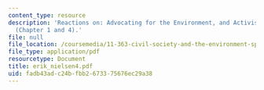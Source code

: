 ```yaml
---
content_type: resource
description: 'Reactions on: Advocating for the Environment, and Activists Beyond Borders
  (Chapter 1 and 4).'
file: null
file_location: /coursemedia/11-363-civil-society-and-the-environment-spring-2005/fadb43adc24bfbb2673375676ec29a38_erik_nielsen4.pdf
file_type: application/pdf
resourcetype: Document
title: erik_nielsen4.pdf
uid: fadb43ad-c24b-fbb2-6733-75676ec29a38
---
```

